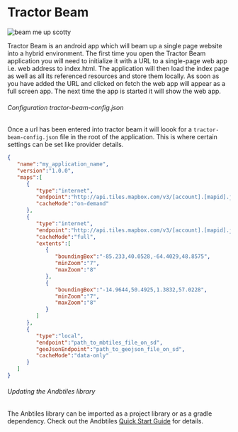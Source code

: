 Tractor Beam
============

![beam me up scotty](https://encrypted-tbn1.gstatic.com/images?q=tbn:ANd9GcRRTooGZUc2vm7cLCVxDm6pcecuCQIIvxdY90X9IIf-L9LNYYE4)

Tractor Beam is an android app which will beam up a single page website into a hybrid environment. The first time you open the Tractor Beam application you will need to initialize it with a URL to a single-page web app i.e. web address to index.html. The application will then load the index page as well as all its referenced resources and store them locally. As soon as you have added the URL and clicked on fetch the web app will appear as a full screen app. The next time the app is started it will show the web app.

###### Configuration tractor-beam-config.json
Once a url has been entered into tractor beam it will loook for a ``tractor-beam-config.json`` file in the root of the application. This is where certain settings can be set like provider details.

```json
{
   "name":"my_application_name",
   "version":"1.0.0",
   "maps":[
      {
         "type":"internet",
         "endpoint":"http://api.tiles.mapbox.com/v3/[account].[mapid].json",
         "cacheMode":"on-demand"
      },
      {
         "type":"internet",
         "endpoint":"http://api.tiles.mapbox.com/v3/[account].[mapid].json",
         "cacheMode":"full",
         "extents":[
            {
               "boundingBox":"-85.233,40.0528,-64.4029,48.8575",
               "minZoom":"7",
               "maxZoom":"8"
            },
            {
               "boundingBox":"-14.9644,50.4925,1.3832,57.0228",
               "minZoom":"7",
               "maxZoom":"8"
            }
         ]
      },
      {
         "type":"local",
         "endpoint":"path_to_mbtiles_file_on_sd",
         "geoJsonEndpoint":"path_to_geojson_file_on_sd",
         "cacheMode":"data-only"
      }
   ]
}
```
###### Updating the Andbtiles library
The Anbtiles library can be imported as a project library or as a gradle dependency. Check out the Andbtiles [Quick Start Guide] for details. 

[Quick Start Guide]:https://github.com/tesera/andbtiles/wiki/Quick-Start-Guide
